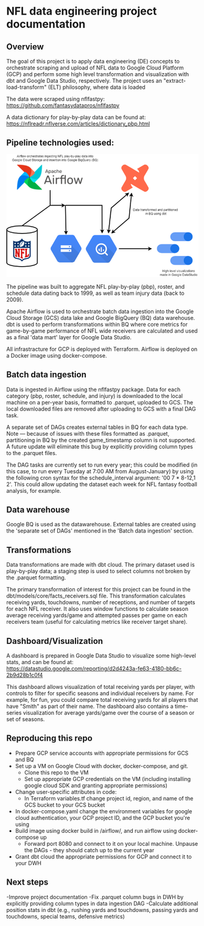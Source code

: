 # NFL data engineering project documentation

## Overview

The goal of this project is to apply data engineering (DE) concepts to orchestrate scraping and upload of NFL data to Google Cloud Platform (GCP) and perform some high level transformation and visualization with dbt and Google Data Studio, respectively. The project uses an "extract-load-transform" (ELT) philosophy, where data is loaded 

The data were scraped using nflfastpy: https://github.com/fantasydatapros/nflfastpy

A data dictionary for play-by-play data can be found at: https://nflreadr.nflverse.com/articles/dictionary_pbp.html


## Pipeline technologies used:

![Alt text](/NFL_DE_flowchart_diagram.png "Data pipeline visualization")

The pipeline was built to aggregate NFL play-by-play (pbp), roster, and schedule data dating back to 1999, as well as team injury data (back to 2009).

Apache Airflow is used to orchestrate batch data ingestion into the Google Cloud Storage (GCS) data lake and Google BigQuery (BQ) data warehouse. dbt is used to perform transformations within BQ where core metrics for game-by-game performance of NFL wide receivers are calculated and used as a final 'data mart' layer for Google Data Studio.

All infrastracture for GCP is deployed with Terraform. Airflow is deployed on a Docker image using docker-compose.

## Batch data ingestion

Data is ingested in Airflow using the nflfastpy package. Data for each category (pbp, roster, schedule, and injury) is downloaded to the local machine on a per-year basis, formatted to .parquet, uploaded to GCS. The local downloaded files are removed after uploading to GCS with a final DAG task.

A separate set of DAGs creates external tables in BQ for each data type. Note — because of issues with these files formatted as .parquet, partitioning in BQ by the created game_timestamp column is not supported. A future update will eliminate this bug by explicitly providing column types to the .parquet files.

The DAG tasks are currently set to run every year; this could be modified (in this case, to run every Tuesday at 7:00 AM from August-January) by using the following cron syntax for the schedule_interval argument: '00 7 * 8-12,1 2'. This could allow updating the dataset each week for NFL fantasy football analysis, for example.

## Data warehouse

Google BQ is used as the datawarehouse. External tables are created using the 'separate set of DAGs' mentioned in the 'Batch data ingestion' section.

## Transformations

Data transformations are made with dbt cloud. The primary dataset used is play-by-play data; a staging step is used to select columns not broken by the .parquet formatting. 

The primary transformation of interest for this project can be found in the dbt/models/core/facts_receivers.sql file. This transformation calculates receiving yards, touchdowns, number of receptions, and number of targets for each NFL receiver. It also uses window functions to calculate season average receiving yards/game and attempted passes per game on each receivers team (useful for calculating metrics like receiver target share).

## Dashboard/Visualization

A dashboard is prepared in Google Data Studio to visualize some high-level stats, and can be found at: https://datastudio.google.com/reporting/d2d4243a-fe63-4180-bb6c-2b9d28b1c0f4

This dashboard allows visualization of total receiving yards per player, with controls to filter for specific seasons and individual receivers by name. For example, for fun, you could compare total receiving yards for all players that have "Smith" as part of their name. The dashboard also contains a time-series visualization for average yards/game over the course of a season or set of seasons.

## Reproducing this repo

- Prepare GCP service accounts with appropriate permissions for GCS and BQ
- Set up a VM on Google Cloud with docker, docker-compose, and git.
    - Clone this repo to the VM
    - Set up appropriate GCP credentials on the VM (including installing google cloud SDK and granting appropriate permissions)
- Change user-specific attributes in code:
    - In Terraform variables.tf change project id, region, and name of the GCS bucket to your GCS bucket
- In docker-compose.yaml change the environment variables for google cloud authentication, your GCP project ID, and the GCP bucket you're using
- Build image using docker build in /airflow/, and run airflow using docker-compose up
    - Forward port 8080 and connect to it on your local machine. Unpause the DAGs - they should catch up to the current year
- Grant dbt cloud the appropriate permissions for GCP and connect it to your DWH

## Next steps

-Improve project documentation
-Fix .parquet column bugs in DWH by explicitly providing column types in data ingestion DAG
-Calculate additional position stats in dbt (e.g., rushing yards and touchdowns, passing yards and touchdowns, special teams, defensive metrics)
